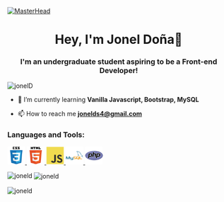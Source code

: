 [![MasterHead](https://i.pinimg.com/originals/ca/d0/f1/cad0f1e40535baadff07e9141f85f8b5.jpg)](https://rishavchanda.io)

<h1 align="center">Hey, I'm Jonel Doña👋</h1>
<h3 align="center">I'm an undergraduate student aspiring to be a Front-end Developer!</h3>

<p align="left"> <img src="https://komarev.com/ghpvc/?username=joneld&label=Profile%20views&color=0e75b6&style=flat" alt="jonelD" /> </p>

- 🌱 I’m currently learning **Vanilla Javascript, Bootstrap, MySQL**

- 📫 How to reach me **jonelds4@gmail.com**

<p align="left">
</p>

<h3 align="left">Languages and Tools:</h3>
<p align="left"> <a href="https://www.w3schools.com/css/" target="_blank" rel="noreferrer"> <img src="https://raw.githubusercontent.com/devicons/devicon/master/icons/css3/css3-original-wordmark.svg" alt="css3" width="40" height="40"/> </a> <a href="https://www.w3.org/html/" target="_blank" rel="noreferrer"> <img src="https://raw.githubusercontent.com/devicons/devicon/master/icons/html5/html5-original-wordmark.svg" alt="html5" width="40" height="40"/> </a> <a href="https://developer.mozilla.org/en-US/docs/Web/JavaScript" target="_blank" rel="noreferrer"> <img src="https://raw.githubusercontent.com/devicons/devicon/master/icons/javascript/javascript-original.svg" alt="javascript" width="40" height="40"/> </a> <a href="https://www.mysql.com/" target="_blank" rel="noreferrer"> <img src="https://raw.githubusercontent.com/devicons/devicon/master/icons/mysql/mysql-original-wordmark.svg" alt="mysql" width="40" height="40"/> </a> <a href="https://www.php.net" target="_blank" rel="noreferrer"> <img src="https://raw.githubusercontent.com/devicons/devicon/master/icons/php/php-original.svg" alt="php" width="40" height="40"/> </a> </p>

<p><img align="left" src="https://github-readme-stats.vercel.app/api/top-langs?username=joneld&show_icons=true&locale=en&layout=compact" alt="joneld" /></p>

<p>&nbsp;<img align="center" src="https://github-readme-stats.vercel.app/api?username=joneld&show_icons=true&locale=en" alt="joneld" /></p>

<p><img align="center" src="https://github-readme-streak-stats.herokuapp.com/?user=joneld&" alt="joneld" /></p>
